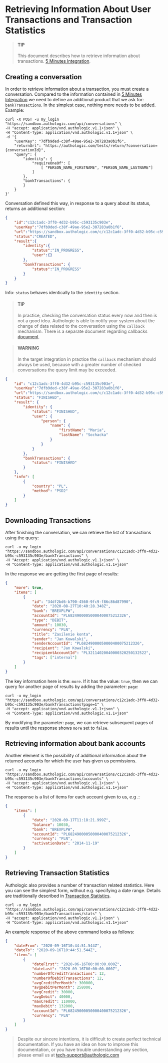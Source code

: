 # Retrieving Information About User Transactions and Transaction Statistics

<!-- theme: info -->
> #### TIP
> 
> This document describes how to retrieve information about transactions. 
> [5 Minutes Integration](5minutesTutorial.md).

## Creating a conversation

In order to retrieve information about a transaction, you must create a conversation. Compared to the information contained 
in [5 Minutes Integration](5minutesTutorial.md) we need to define an additional product that we ask for: `bankTransactions`.
In the simplest case, nothing more needs to be added. Example:

```shell
curl -X POST -u my_login "https://sandbox.authologic.com/api/conversations" \
-H "accept: application/vnd.authologic.v1.1+json" \
-H "Content-Type: application/vnd.authologic.v1.1+json" \
-d '{
    "userKey": "7dfb9ded-c38f-49ae-95e2-307283a0b1f6",
    "returnUrl": "https://authologic.com/tests/return/?conversation={conversationId}",
    "query": {
        "identity": {
            "requireOneOf": [
                [ "PERSON_NAME_FIRSTNAME", "PERSON_NAME_LASTNAME"]
            ]
        },
        "bankTransactions": {
        }
    }
}'
```

Conversation defined this way, in response to a query about its status, returns an additional section:

```json
{
    "id":"c12c1adc-3ff0-4d32-b95c-c593135c903e",
    "userKey":"7dfb9ded-c38f-49ae-95e2-307283a0b1f6",
    "url":"https://sandbox.authologic.com/c/c12c1adc-3ff0-4d32-b95c-c593135c903e",
    "status":"CREATED",
    "result":{
        "identity":{
            "status":"IN_PROGRESS",
            "user":{}
        },
        "bankTransactions": {
            "status":"IN_PROGRESS"
        }
    }
}
```

Info: `status` behaves identically to the `identity` section.

<!-- theme: info -->
> #### TIP
> 
> In practice, checking the conversation status every now and then is not a 
> good idea. Authologic is able to notify your system about the change of data related 
> to the conversation using the `callback` mechanism. There is a separate document regarding 
> callbacks [document](callback.md).

<!-- theme: warning -->
> #### WARNING
>
> In the target integration in practice the `callback` mechanism should always be used, because with a 
> greater number of checked conversations the query limit may be exceeded.

```json
{
    "id": "c12c1adc-3ff0-4d32-b95c-c593135c903e",
    "userKey":"7dfb9ded-c38f-49ae-95e2-307283a0b1f6",
    "url":"https://sandbox.authologic.com/c/c12c1adc-3ff0-4d32-b95c-c593135c903e",
    "status": "FINISHED",
    "result": {
        "identity": {
            "status": "FINISHED",
            "user": {
                "person": {
                    "name": {
                        "firstName": "Maria",
                        "lastName": "Sochacka"
                    }
                }
            }
        },
        "bankTransactions": {
            "status": "FINISHED"
        }
    },
    "info": [
        {
            "country": "PL",
            "method": "PSD2"
        }
    ]
}
```

## Downloading Transactions

After finishing the conversation, we can retrieve the list of transactions using the query:

```shell
curl -u my_login "https://sandbox.authologic.com/api/conversations/c12c1adc-3ff0-4d32-b95c-c593135c903e/bankTransactions" \
-H "Accept: application/vnd.authologic.v1.1+json" \
-H "Content-Type: application/vnd.authologic.v1.1+json"
```

In the response we are getting the first page of results:

```json
{
    "more": true,
    "items": [
        {
            "id": "34df2bd6-b790-4560-9fc9-f86c86d87990",
            "date": "2020-08-27T10:40:28.348Z",
            "bank": "BREXPLPW",
            "accountId": "PL68249000050000400075212326",
            "type": "DEBIT",
            "amount": 10030,
            "currency": "PLN",
            "title": "Zasilenie konta",
            "sender": "Jan Kowalski",
            "senderAccountId": "PL68249000050000400075212326",
            "recipient": "Jan Kowalski",
            "recipientAccountId": "PL32114020040000320250132522",
            "tags": ["internal"]
        }
    ]
}
```

The key information here is the: `more`. If it has the value: `true`, then we can query for another page of results by adding the parameter: `page`:

```shell
curl -u my_login "https://sandbox.authologic.com/api/conversations/c12c1adc-3ff0-4d32-b95c-c593135c903e/bankTransactions?page=1" \
-H "accept: application/vnd.authologic.v1.1+json" \
-H "Content-Type: application/vnd.authologic.v1.1+json"
```

By modifying the parameter: `page`, we can retrieve subsequent pages of results until the response shows `more` set to `false`.

## Retrieving information about bank accounts

Another element is the possibility of additional information about the returned accounts for which the user has given us permissions.

```shell
curl -u my_login "https://sandbox.authologic.com/api/conversations/c12c1adc-3ff0-4d32-b95c-c593135c903e/bankTransactions/accounts" \
-H "accept: application/vnd.authologic.v1.1+json" \
-H "Content-Type: application/vnd.authologic.v1.1+json"
```

The response is a list of items for each account given to us, e.g .:

```json
{
    "items": [
        {
            "date": "2020-09-17T11:18:21.999Z",
            "balance": 10030,
            "bank": "BREXPLPW",
            "accountId": "PL68249000050000400075212326",
            "currency": "PLN",
            "activationDate": "2014-11-19"
        }
    ]
}
```

## Retrieving Transaction Statistics

Authologic also provides a number of transaction related statistics. Here you can see the simplest form, without e.g. 
specifying a date range. Details are traditionally described in 
[Transaction Statistics](api/GET_conversations_ID_bankTransactions_stats.md).

```shell
curl -u my_login "https://sandbox.authologic.com/api/conversations/c12c1adc-3ff0-4d32-b95c-c593135c903e/bankTransactions/stats" \
-H "accept: application/vnd.authologic.v1.1+json" \
-H "Content-Type: application/vnd.authologic.v1.1+json"
```

An example response of the above command looks as follows:

```json
{
    "dateFrom": "2020-09-16T10:44:51.544Z",
    "dateTo": "2020-09-16T10:44:51.544Z",
    "items": [
        {
            "dateFirst": "2020-06-16T00:00:00.000Z",
            "dateLast": "2020-09-16T00:00:00.000Z",
            "numberOfCreditTransactions": 12,
            "numberOfDebitTransactions": 12,
            "avgCreditPerMonth": 300000,
            "avgDebitPerMonth": 258000,
            "avgCredit": 30000,
            "avgDebit": 40000,
            "maxCredit": 110000,
            "maxDebit": 132000,
            "accountId": "PL68249000050000400075212326",
            "currency": "PLN"
        }
    ]
}
```

<!-- theme: info -->
>
> Despite our sincere intentions, it is difficult to create perfect technical documentation.
> If you have an idea on how to improve this documentation, or you have trouble understanding any section,
> please email us at tech-support@authologic.com
